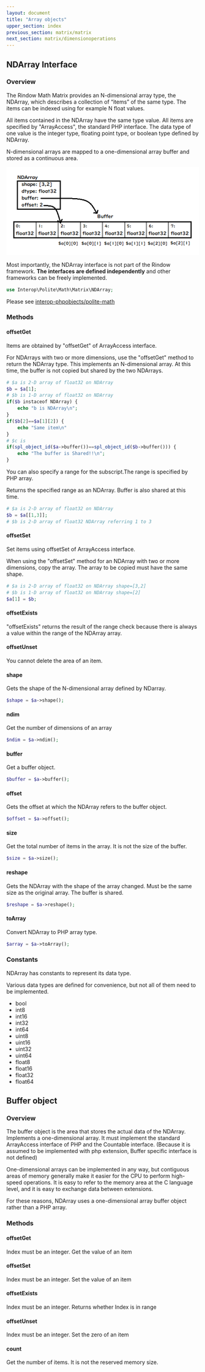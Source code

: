 ```yaml
---
layout: document
title: "Array objects"
upper_section: index
previous_section: matrix/matrix
next_section: matrix/dimensionoperations
---
```

NDArray Interface
-----------------
### Overview
The Rindow Math Matrix provides an N-dimensional array type, the NDArray, which describes a collection of “items” of the same type. The items can be indexed using for example N float values.

All items contained in the NDArray have the same type value. All items are specified by "ArrayAccess", the standard PHP interface. The data type of one value is the integer type, floating point type, or boolean type defined by NDArray.

N-dimensional arrays are mapped to a one-dimensional array buffer and stored as a continuous area.

![NDArray](images/ndarray.png)

Most importantly, the NDArray interface is not part of the Rindow framework. **The interfaces are defined independently** and other frameworks can be freely implemented.

```php
use Interop\Polite\Math\Matrix\NDArray;
```

Please see [interop-phpobjects/polite-math](https://github.com/interop-phpobjects/polite-math)

### Methods

#### offsetGet
Items are obtained by "offsetGet" of ArrayAccess interface.

For NDArrays with two or more dimensions, use the "offsetGet" method to return the NDArray type. This implements an N-dimensional array.
At this time, the buffer is not copied but shared by the two NDArrays.

```php
# $a is 2-D array of float32 on NDArray
$b = $a[1];
# $b is 1-D array of float32 on NDArray
if($b instaceof NDArray) {
    echo "b is NDArray\n";
}
if($b[2]==$a[1][2]) {
    echo "Same item\n"
}
# $c is
if(spl_object_id($a->buffer())==spl_object_id($b->buffer())) {
    echo "The buffer is Shared!!\n";
}
```

You can also specify a range for the subscript.The range is specified by PHP array.

Returns the specified range as an NDArray. Buffer is also shared at this time.

```php
# $a is 2-D array of float32 on NDArray
$b = $a[[1,3]];
# $b is 2-D array of float32 NDArray referring 1 to 3
```


#### offsetSet
Set items using offsetSet of ArrayAccess interface.

When using the "offsetSet" method for an NDArray with two or more dimensions, copy the array.
The array to be copied must have the same shape.

```php
# $a is 2-D array of float32 on NDArray shape=[3,2]
# $b is 1-D array of float32 on NDArray shape=[2]
$a[1] = $b;
```

#### offsetExists
"offsetExists" returns the result of the range check because there is always a value within the range of the NDArray array.

#### offsetUnset
You cannot delete the area of an item.

#### shape
Gets the shape of the N-dimensional array defined by NDarray.

```php
$shape = $a->shape();
```

#### ndim
Get the number of dimensions of an array

```php
$ndim = $a->ndim();
```

#### buffer
Get a buffer object.

```php
$buffer = $a->buffer();
```

#### offset
Gets the offset at which the NDArray refers to the buffer object.

```php
$offset = $a->offset();
```

#### size
Get the total number of items in the array. It is not the size of the buffer.

```php
$size = $a->size();
```

#### reshape
Gets the NDArray with the shape of the array changed. Must be the same size as the original array. The buffer is shared.

```php
$reshape = $a->reshape();
```

#### toArray
Convert NDArray to PHP array type.

```php
$array = $a->toArray();
```

### Constants
NDArray has constants to represent its data type.

Various data types are defined for convenience, but not all of them need to be implemented.

- bool
- int8
- int16
- int32
- int64
- uint8
- uint16
- uint32
- uint64
- float8
- float16
- float32
- float64


Buffer object
-------------
### Overview
The buffer object is the area that stores the actual data of the NDArray. Implements a one-dimensional array.
It must implement the standard ArrayAccess interface of PHP and the Countable interface.
(Because it is assumed to be implemented with php extension, Buffer specific interface is not defined)

One-dimensional arrays can be implemented in any way, but contiguous areas of memory generally make it easier for the CPU to perform high-speed operations. It is easy to refer to the memory area at the C language level, and it is easy to exchange data between extensions.

For these reasons, NDArray uses a one-dimensional array buffer object rather than a PHP array.

### Methods

#### offsetGet
Index must be an integer.
Get the value of an item


#### offsetSet
Index must be an integer.
Set the value of an item

#### offsetExists
Index must be an integer.
Returns whether Index is in range

#### offsetUnset
Index must be an integer.
Set the zero of an item

#### count
Get the number of items. It is not the reserved memory size.
